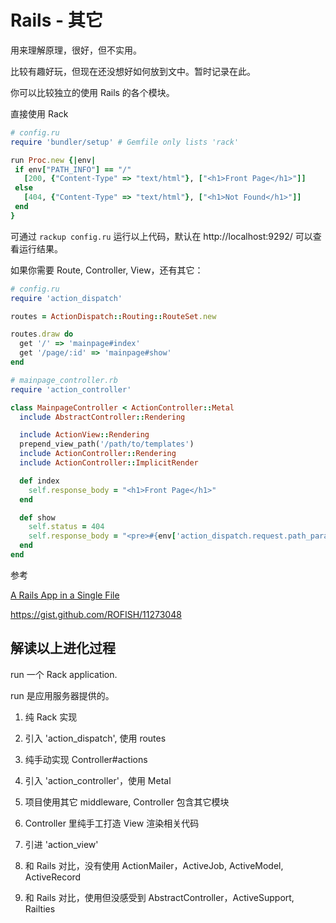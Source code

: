 # Rails - 其它

用来理解原理，很好，但不实用。

比较有趣好玩，但现在还没想好如何放到文中。暂时记录在此。

你可以比较独立的使用 Rails 的各个模块。

直接使用 Rack

```ruby
# config.ru
require 'bundler/setup' # Gemfile only lists 'rack'

run Proc.new {|env|
 if env["PATH_INFO"] == "/"
   [200, {"Content-Type" => "text/html"}, ["<h1>Front Page</h1>"]]
 else
   [404, {"Content-Type" => "text/html"}, ["<h1>Not Found</h1>"]]
 end
}
```

可通过 `rackup config.ru` 运行以上代码，默认在 http://localhost:9292/ 可以查看运行结果。

如果你需要 Route, Controller, View，还有其它：

```ruby
# config.ru
require 'action_dispatch'

routes = ActionDispatch::Routing::RouteSet.new

routes.draw do
  get '/' => 'mainpage#index'
  get '/page/:id' => 'mainpage#show'
end
```

```ruby
# mainpage_controller.rb
require 'action_controller'

class MainpageController < ActionController::Metal
  include AbstractController::Rendering

  include ActionView::Rendering
  prepend_view_path('/path/to/templates')
  include ActionController::Rendering
  include ActionController::ImplicitRender

  def index
    self.response_body = "<h1>Front Page</h1>"
  end

  def show
    self.status = 404
    self.response_body = "<pre>#{env['action_dispatch.request.path_parameters'][:id]}</pre>"
  end
end
```

参考

[A Rails App in a Single File ](http://rofish.net/rails_single_file.pdf)

https://gist.github.com/ROFISH/11273048

## 解读以上进化过程

run 一个 Rack application.

run 是应用服务器提供的。

1. 纯 Rack 实现
2. 引入 'action_dispatch', 使用 routes
3. 纯手动实现 Controller#actions
4. 引入 'action_controller'，使用 Metal
5. 项目使用其它 middleware, Controller 包含其它模块
6. Controller 里纯手工打造 View 渲染相关代码
7. 引进 'action_view'
 

8. 和 Rails 对比，没有使用 ActionMailer，ActiveJob, ActiveModel, ActiveRecord
9. 和 Rails 对比，使用但没感受到 AbstractController，ActiveSupport, Railties
